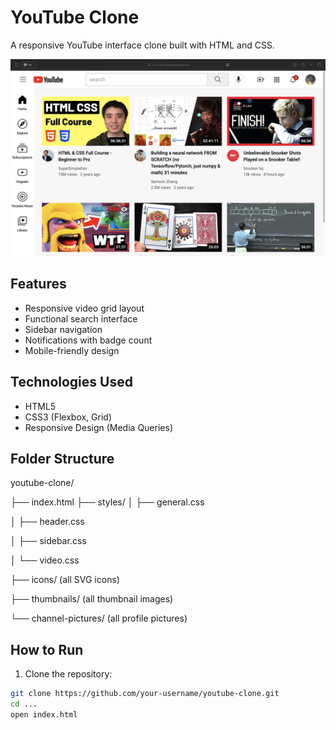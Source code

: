 # YouTube Clone

A responsive YouTube interface clone built with HTML and CSS.

![YouTube Clone Screenshot](Screenshot_web.jpg)

## Features

-  Responsive video grid layout
-  Functional search interface
-  Sidebar navigation
-  Notifications with badge count
-  Mobile-friendly design

## Technologies Used

- HTML5
- CSS3 (Flexbox, Grid)
- Responsive Design (Media Queries)

## Folder Structure

youtube-clone/

├── index.html
├── styles/
│   ├── general.css

│   ├── header.css

│   ├── sidebar.css

│   └── video.css

├── icons/ (all SVG icons)

├── thumbnails/ (all thumbnail images)

└── channel-pictures/ (all profile pictures)



## How to Run

1. Clone the repository:
```bash
git clone https://github.com/your-username/youtube-clone.git
cd ...
open index.html
